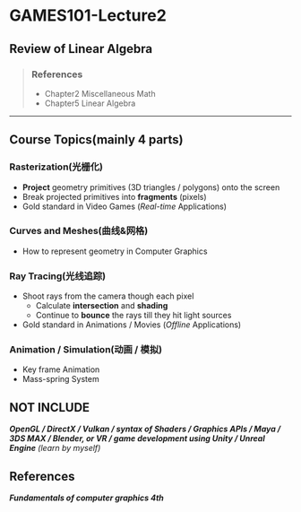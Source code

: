 # GAMES101-Lecture2
## Review of Linear Algebra
>### References
>* Chapter2 Miscellaneous Math
>* Chapter5 Linear Algebra
***
## Course Topics(mainly 4 parts)
### Rasterization(光栅化)
* **Project** geometry primitives (3D triangles / polygons) onto the screen
* Break projected primitives into **fragments** (pixels)
* Gold standard in Video Games (*Real-time* Applications)
### Curves and Meshes(曲线&网格)
* How to represent geometry in Computer Graphics
### Ray Tracing(光线追踪)
* Shoot rays from the camera though each pixel
    * Calculate **intersection** and **shading**
    * Continue to **bounce** the rays till they hit light sources 
* Gold standard in Animations / Movies (*Offline* Applications)
### Animation / Simulation(动画 / 模拟)
* Key frame Animation
* Mass-spring System

## NOT INCLUDE
***OpenGL / DirectX / Vulkan / syntax of Shaders / Graphics APIs / Maya / 3DS MAX / Blender, or VR / game development using Unity / Unreal Engine*** *(learn by myself)*

## References
***Fundamentals of computer graphics 4th***